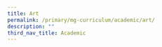 ```yaml
---
title: Art
permalink: /primary/mg-curriculum/academic/art/
description: ""
third_nav_title: Academic
---
```

